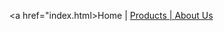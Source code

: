 
<a href="index.html>Home</a> | <a href="products.html">Products | <a href="about.html">About Us</a>
                                                                                      
                                                                                      
